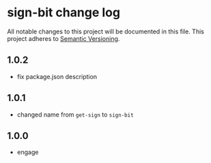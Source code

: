 # sign-bit change log

All notable changes to this project will be documented in this file.
This project adheres to [Semantic Versioning](http://semver.org/).

## 1.0.2
* fix package.json description

## 1.0.1
* changed name from `get-sign` to `sign-bit`

## 1.0.0
* engage
